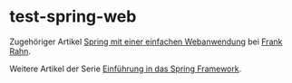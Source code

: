test-spring-web
===============

Zugehöriger Artikel [Spring mit einer einfachen Webanwendung](https://www.frank-rahn.de/spring-mit-einer-einfachen-webanwendung/?utm_source=github&utm_medium=readme&utm_campaign=test-spring-simple&utm_content=develop-spring-mit-einer-einfachen-webanwendung "Spring mit einer einfachen Webanwendung bei Frank Rahn") bei [Frank Rahn](https://www.frank-rahn.de/?utm_source=github&utm_medium=readme&utm_campaign=test-spring-simple&utm_content=develop-spring-mit-einer-einfachen-webanwendung "Homepage von Frank Rahn").

Weitere Artikel der Serie [Einführung in das Spring Framework](https://www.frank-rahn.de/einfuehrung-spring-framework/?utm_source=github&utm_medium=readme&utm_campaign=test-spring-simple&utm_content=develop-spring-mit-einer-einfachen-webanwendung "Einführung in das Spring Framework bei Frank Rahn").